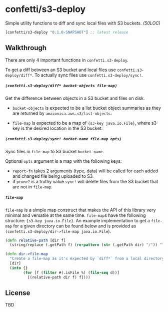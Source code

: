 # confetti/s3-deploy

Simple utility functions to diff and sync local files with S3 buckets. *(50LOC)*

[](dependency)
```clojure
[confetti/s3-deploy "0.1.0-SNAPSHOT"] ;; latest release
```
[](/dependency)

## Walkthrough

There are only 4 important functions in `confetti.s3-deploy`.

To get a diff between an S3 bucket and local files use
`confetti.s3-deploy/diff*`. To actually sync files use
`confetti.s3-deploy/sync!`.

##### `(confetti.s3-deploy/diff* bucket-objects file-map)`

Get the difference between objects in a S3 bucket and files on disk.

- `bucket-objects` is expected to be a list bucket object
  summaries as they are returned by `amazonica.aws.s3/list-objects`.

- `file-map` is expected to be a map of `{s3-key java.io.File}`,
  where s3-key is the desired location in the S3 bucket.

##### `(confetti.s3-deploy/sync! bucket-name file-map opts)`

Sync files in `file-map` to S3 bucket `bucket-name`.

Optional `opts` argument is a map with the following keys:

- `report-fn` takes 2 arguments (type, data) will be called
  for each added and changed file being uploaded to S3.
- if `prune?` is a truthy value `sync!` will delete files
  from the S3 bucket that are not in `file-map`.

##### `file-map`

`file-map` is a simple map construct that makes the API of this
library very minimal and versatile at the same time. `file-map`s
have the following structure: `{s3-key java.io.File}`. An example
implementation to get a `file-map` for a given directory can be found
below and is provided as `(confetti.s3-deploy/dir->file-map java.io.File`).

```clojure
(defn relative-path [dir f]
  (string/replace (.getPath f) (re-pattern (str (.getPath dir) "/")) ""))

(defn dir->file-map
  "Create a file-map as it's expected by `diff*` from a local directory."
  [dir]
  (into {}
        (for [f (filter #(.isFile %) (file-seq d))]
          [(relative-path dir f) f])))
```

## License

TBD
